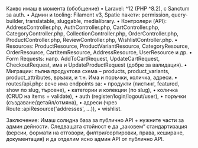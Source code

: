 Какво имаш в момента (обобщение)
•	Laravel: ^12 (PHP ^8.2), с Sanctum за auth.
•	Админ и tooling: Filament v3, Spatie пакети: permission, query-builder, translatable, sluggable, medialibrary.
•	Контролери (API): AddressController.php, AuthController.php, CartController.php, CategoryController.php, CollectionController.php, OrderController.php, ProductController.php, ReviewController.php, WishlistController.php.
•	Resources: ProductResource, ProductVariantResource, CategoryResource, OrderResource, CartItemResource, AddressResource, UserResource и др.
•	Form Requests: напр. AddToCartRequest, UpdateCartRequest, CheckoutRequest, има и UpdateProductRequest (добре за валидация).
•	Миграции: пълна продуктова схема – products, product_variants, product_attributes, връзки, и т.н. Има и поръчки, количка, адреси.
•	routes/api.php: вече има endpoints за:
•	продукти (листинг, featured, show по slug, търсене),
•	категории и колекции (по slug),
•	количка (CRUD на items + validate),
•	auth (register/login/logout/user),
•	поръчки (създаване/детайл/отмяна),
•	адреси (чрез Route::apiResource('addresses', …)),
•	wishlist.


Заключение: Имаш солидна база за публично API + нужните части за админ дейности. Следващата стойност е да „заковем“ стандартизация (версии, формати на отговори, филтри/сортировки, права, кеширане, документация) и да отделим ясно админ API от публично API.
